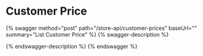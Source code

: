 # Customer Price

{% swagger method="post" path="/store-api/customer-prices" baseUrl="" summary="List Customer Price" %}
{% swagger-description %}

{% endswagger-description %}
{% endswagger %}
